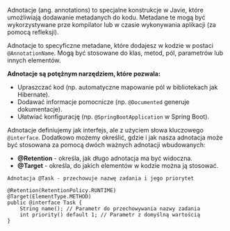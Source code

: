 Adnotacje (ang. annotations) to specjalne konstrukcje w Javie, które umożliwiają dodawanie metadanych do kodu. Metadane te mogą być wykorzystywane prze kompilator lub w czasie wykonywania aplikacji (za pomocą refleksji).

Adnotacje to specyficzne metadane, które dodajesz w kodzie w postaci `@AnnotationName`. Mogą być stosowane do klas, metod, pól, parametrów lub innych elementów.

**Adnotacje są potężnym narzędziem, które pozwala:**
- Upraszczać kod (np. automatyczne mapowanie pól w bibliotekach jak Hibernate).
- Dodawać informacje pomocnicze (np. `@Documented`  generuje dokumentacje).
- Ułatwiać konfigurację (np. `@SpringBootApplication` w Spring Boot). 

Adnotacje definiujemy jak interfejs, ale z użyciem słowa kluczowego `@interface`. Dodatkowo możemy określić, gdzie i jak nasza adnotacja może być stosowana za pomocą dwóch ważnych adnotacji wbudowanych:
- **@Retention** - określa, jak długo adnotacja ma być widoczna.
- **@Target** - określa, do jakich elementów w kodzie można ją stosować.

```
Adnotacja @Task - przechowuje nazwę zadania i jego priorytet

@Retention(RetentionPolicy.RUNTIME)
@Target(ElementType.METHOD)
public @interface Task {
	String name(); // Parametr do przechowywania nazwy zadania
	int priority() default 1; // Parametr z domyślną wartością
}
```